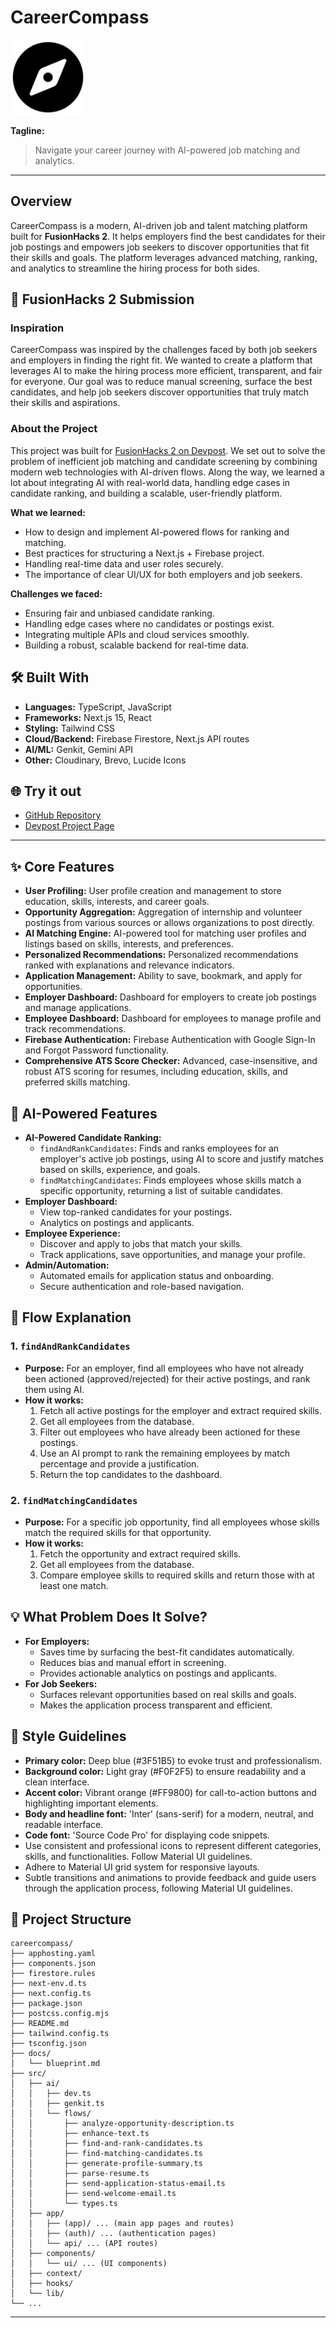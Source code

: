 # CareerCompass

<img src="docs/logo.png" alt="CareerCompass Logo" width="120" />

**Tagline:**
> Navigate your career journey with AI-powered job matching and analytics.

---

## Overview
CareerCompass is a modern, AI-driven job and talent matching platform built for **FusionHacks 2**. It helps employers find the best candidates for their job postings and empowers job seekers to discover opportunities that fit their skills and goals. The platform leverages advanced matching, ranking, and analytics to streamline the hiring process for both sides.

## 🚀 FusionHacks 2 Submission

### Inspiration
CareerCompass was inspired by the challenges faced by both job seekers and employers in finding the right fit. We wanted to create a platform that leverages AI to make the hiring process more efficient, transparent, and fair for everyone. Our goal was to reduce manual screening, surface the best candidates, and help job seekers discover opportunities that truly match their skills and aspirations.

### About the Project
This project was built for [FusionHacks 2 on Devpost](https://fusionhacks2.devpost.com/). We set out to solve the problem of inefficient job matching and candidate screening by combining modern web technologies with AI-driven flows. Along the way, we learned a lot about integrating AI with real-world data, handling edge cases in candidate ranking, and building a scalable, user-friendly platform.

**What we learned:**
- How to design and implement AI-powered flows for ranking and matching.
- Best practices for structuring a Next.js + Firebase project.
- Handling real-time data and user roles securely.
- The importance of clear UI/UX for both employers and job seekers.

**Challenges we faced:**
- Ensuring fair and unbiased candidate ranking.
- Handling edge cases where no candidates or postings exist.
- Integrating multiple APIs and cloud services smoothly.
- Building a robust, scalable backend for real-time data.

## 🛠️ Built With
- **Languages:** TypeScript, JavaScript
- **Frameworks:** Next.js 15, React
- **Styling:** Tailwind CSS
- **Cloud/Backend:** Firebase Firestore, Next.js API routes
- **AI/ML:** Genkit, Gemini API
- **Other:** Cloudinary, Brevo, Lucide Icons

## 🌐 Try it out
- [GitHub Repository](https://github.com/arsh342/careercompass)
- [Devpost Project Page](https://devpost.com/software/careercompass-8sa5kg)

---

## ✨ Core Features

- **User Profiling:** User profile creation and management to store education, skills, interests, and career goals.
- **Opportunity Aggregation:** Aggregation of internship and volunteer postings from various sources or allows organizations to post directly.
- **AI Matching Engine:** AI-powered tool for matching user profiles and listings based on skills, interests, and preferences.
- **Personalized Recommendations:** Personalized recommendations ranked with explanations and relevance indicators.
- **Application Management:** Ability to save, bookmark, and apply for opportunities.
- **Employer Dashboard:** Dashboard for employers to create job postings and manage applications.
- **Employee Dashboard:** Dashboard for employees to manage profile and track recommendations.
- **Firebase Authentication:** Firebase Authentication with Google Sign-In and Forgot Password functionality.
- **Comprehensive ATS Score Checker:** Advanced, case-insensitive, and robust ATS scoring for resumes, including education, skills, and preferred skills matching.

## 🤖 AI-Powered Features
- **AI-Powered Candidate Ranking:**
  - `findAndRankCandidates`: Finds and ranks employees for an employer's active job postings, using AI to score and justify matches based on skills, experience, and goals.
  - `findMatchingCandidates`: Finds employees whose skills match a specific opportunity, returning a list of suitable candidates.
- **Employer Dashboard:**
  - View top-ranked candidates for your postings.
  - Analytics on postings and applicants.
- **Employee Experience:**
  - Discover and apply to jobs that match your skills.
  - Track applications, save opportunities, and manage your profile.
- **Admin/Automation:**
  - Automated emails for application status and onboarding.
  - Secure authentication and role-based navigation.

## 🔄 Flow Explanation
### 1. `findAndRankCandidates`
- **Purpose:** For an employer, find all employees who have not already been actioned (approved/rejected) for their active postings, and rank them using AI.
- **How it works:**
  1. Fetch all active postings for the employer and extract required skills.
  2. Get all employees from the database.
  3. Filter out employees who have already been actioned for these postings.
  4. Use an AI prompt to rank the remaining employees by match percentage and provide a justification.
  5. Return the top candidates to the dashboard.

### 2. `findMatchingCandidates`
- **Purpose:** For a specific job opportunity, find all employees whose skills match the required skills for that opportunity.
- **How it works:**
  1. Fetch the opportunity and extract required skills.
  2. Get all employees from the database.
  3. Compare employee skills to required skills and return those with at least one match.

## 💡 What Problem Does It Solve?
- **For Employers:**
  - Saves time by surfacing the best-fit candidates automatically.
  - Reduces bias and manual effort in screening.
  - Provides actionable analytics on postings and applicants.
- **For Job Seekers:**
  - Surfaces relevant opportunities based on real skills and goals.
  - Makes the application process transparent and efficient.

## 🎨 Style Guidelines

- **Primary color:** Deep blue (#3F51B5) to evoke trust and professionalism.
- **Background color:** Light gray (#F0F2F5) to ensure readability and a clean interface.
- **Accent color:** Vibrant orange (#FF9800) for call-to-action buttons and highlighting important elements.
- **Body and headline font:** 'Inter' (sans-serif) for a modern, neutral, and readable interface.
- **Code font:** 'Source Code Pro' for displaying code snippets.
- Use consistent and professional icons to represent different categories, skills, and functionalities. Follow Material UI guidelines.
- Adhere to Material UI grid system for responsive layouts.
- Subtle transitions and animations to provide feedback and guide users through the application process, following Material UI guidelines.

## 📁 Project Structure

```
careercompass/
├── apphosting.yaml
├── components.json
├── firestore.rules
├── next-env.d.ts
├── next.config.ts
├── package.json
├── postcss.config.mjs
├── README.md
├── tailwind.config.ts
├── tsconfig.json
├── docs/
│   └── blueprint.md
├── src/
│   ├── ai/
│   │   ├── dev.ts
│   │   ├── genkit.ts
│   │   └── flows/
│   │       ├── analyze-opportunity-description.ts
│   │       ├── enhance-text.ts
│   │       ├── find-and-rank-candidates.ts
│   │       ├── find-matching-candidates.ts
│   │       ├── generate-profile-summary.ts
│   │       ├── parse-resume.ts
│   │       ├── send-application-status-email.ts
│   │       ├── send-welcome-email.ts
│   │       └── types.ts
│   ├── app/
│   │   ├── (app)/ ... (main app pages and routes)
│   │   ├── (auth)/ ... (authentication pages)
│   │   └── api/ ... (API routes)
│   ├── components/
│   │   └── ui/ ... (UI components)
│   ├── context/
│   ├── hooks/
│   └── lib/
└── ...
```

---
